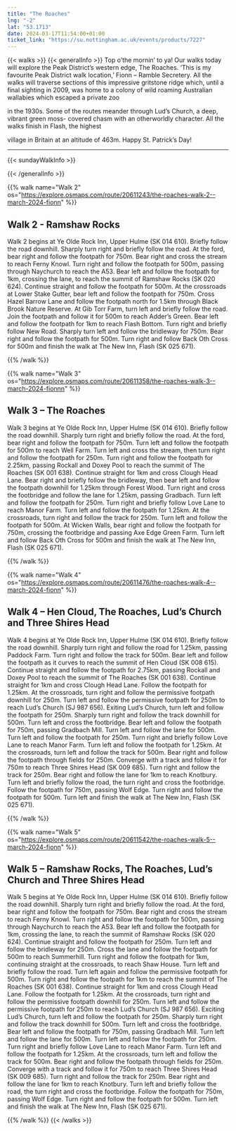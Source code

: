 ```yaml
---
title: "The Roaches"
lng: "-2"
lat: "53.1713"
date: 2024-03-17T11:54:00+01:00
ticket_link: "https://su.nottingham.ac.uk/events/products/7227"
---
```



{{< walks >}}
{{< generalInfo >}}
Top o’the mornin’ to ya! Our walks today will explore the Peak District’s western edge, The
Roaches. ‘This is my favourite Peak District walk location,’ Fionn – Ramble Secretery. All the
walks will traverse sections of this impressive gritstone ridge which, until a final sighting in
2009, was home to a colony of wild roaming Australian wallabies which escaped a private zoo

in the 1930s. Some of the routes meander through Lud’s Church, a deep, vibrant green moss-
covered chasm with an otherworldly character. All the walks finish in Flash, the highest

village in Britain at an altitude of 463m. Happy St. Patrick’s Day!
<hr>
{{< sundayWalkInfo >}}

{{< /generalInfo >}}

{{% walk name="Walk 2" os="https://explore.osmaps.com/route/20611243/the-roaches-walk-2--march-2024-fionn" %}}

## Walk 2 - Ramshaw Rocks

Walk 2 begins at Ye Olde Rock Inn, Upper Hulme (SK 014 610).
Briefly follow the road downhill. Sharply turn right and briefly follow
the road. At the ford, bear right and follow the footpath for 750m.
Bear right and cross the stream to reach Ferny Knowl. Turn right
and follow the footpath for 500m, passing through Naychurch to
reach the A53. Bear left and follow the footpath for 1km, crossing
the lane, to reach the summit of Ramshaw Rocks (SK 020 624).
Continue straight and follow the footpath for 500m. At the
crossroads at Lower Stake Gutter, bear left and follow the footpath
for 750m. Cross Hazel Barrow Lane and follow the footpath north
for 1.5km through Black Brook Nature Reserve. At Gib Torr Farm,
turn left and briefly follow the road. Join the footpath and follow it
for 500m to reach Adder’s Green. Bear left and follow the footpath
for 1km to reach Flash Bottom. Turn right and briefly follow New
Road. Sharply turn left and follow the bridleway for 750m. Bear
right and follow the footpath for 500m. Turn right and follow Back
Oth Cross for 500m and finish the walk at The New Inn, Flash (SK
025 671).


{{% /walk %}}

{{% walk name="Walk 3" os="https://explore.osmaps.com/route/20611358/the-roaches-walk-3--march-2024-fionnn" %}}

## Walk 3 – The Roaches

Walk 3 begins at Ye Olde Rock Inn, Upper Hulme (SK 014 610).
Briefly follow the road downhill. Sharply turn right and briefly follow
the road. At the ford, bear right and follow the footpath for 750m.
Turn left and follow the footpath for 500m to reach Well Farm.
Turn left and cross the stream, then turn right and follow the
footpath for 250m. Turn right and follow the footpath for 2.25km,
passing Rockall and Doxey Pool to reach the summit of The
Roaches (SK 001 638). Continue straight for 1km and cross Clough
Head Lane. Bear right and briefly follow the bridleway, then bear left
and follow the footpath downhill for 1.25km through Forest Wood.
Turn right and cross the footbridge and follow the lane for 1.25km,
passing Gradbach. Turn left and follow the footpath for 250m. Turn
right and briefly follow Love Lane to reach Manor Farm. Turn left
and follow the footpath for 1.25km. At the crossroads, turn right
and follow the track for 250m. Turn left and follow the footpath for
500m. At Wicken Walls, bear right and follow the footpath for
750m, crossing the footbridge and passing Axe Edge Green Farm.
Turn left and follow Back Oth Cross for 500m and finish the walk at
The New Inn, Flash (SK 025 671).

{{% /walk %}}

{{% walk name="Walk 4" os="https://explore.osmaps.com/route/20611476/the-roaches-walk-4--march-2024-fionn" %}}

## Walk 4 – Hen Cloud, The Roaches, Lud’s Church and Three Shires Head

Walk 4 begins at Ye Olde Rock Inn, Upper Hulme (SK 014 610).
Briefly follow the road downhill. Sharply turn right and follow the
road for 1.25km, passing Paddock Farm. Turn right and follow the
track for 500m. Bear left and follow the footpath as it curves to
reach the summit of Hen Cloud (SK 008 615). Continue straight and
follow the footpath for 2.75km, passing Rockall and Doxey Pool to
reach the summit of The Roaches (SK 001 638). Continue straight
for 1km and cross Clough Head Lane. Follow the footpath for
1.25km. At the crossroads, turn right and follow the permissive
footpath downhill for 250m. Turn left and follow the permissive
footpath for 250m to reach Lud’s Church (SJ 987 656). Exiting
Lud’s Church, turn left and follow the footpath for 250m. Sharply
turn right and follow the track downhill for 500m. Turn left and
cross the footbridge. Bear left and follow the footpath for 750m,
passing Gradbach Mill. Turn left and follow the lane for 500m. Turn
left and follow the footpath for 250m. Turn right and briefly follow
Love Lane to reach Manor Farm. Turn left and follow the footpath
for 1.25km. At the crossroads, turn left and follow the track for
500m. Bear right and follow the footpath through fields for 250m.
Converge with a track and follow it for 750m to reach Three Shires
Head (SK 009 685). Turn right and follow the track for 250m. Bear
right and follow the lane for 1km to reach Knotbury. Turn left and
briefly follow the road, the turn right and cross the footbridge.
Follow the footpath for 750m, passing Wolf Edge. Turn right and
follow the footpath for 500m. Turn left and finish the walk at The
New Inn, Flash (SK 025 671).


{{% /walk %}}

{{% walk name="Walk 5" os="https://explore.osmaps.com/route/20611542/the-roaches-walk-5--march-2024-fionn" %}}

## Walk 5 – Ramshaw Rocks, The Roaches, Lud’s Church and Three Shires Head

Walk 5 begins at Ye Olde Rock Inn, Upper Hulme (SK 014 610).
Briefly follow the road downhill. Sharply turn right and briefly follow
the road. At the ford, bear right and follow the footpath for 750m.
Bear right and cross the stream to reach Ferny Knowl. Turn right
and follow the footpath for 500m, passing through Naychurch to
reach the A53. Bear left and follow the footpath for 1km, crossing
the lane, to reach the summit of Ramshaw Rocks (SK 020 624).
Continue straight and follow the footpath for 250m. Turn left and
follow the bridleway for 250m. Cross the lane and follow the
footpath for 500m to reach Summerhill. Turn right and follow the
footpath for 1km, continuing straight at the crossroads, to reach
Shaw House. Turn left and briefly follow the road. Turn left again
and follow the permissive footpath for 500m. Turn right and follow
the footpath for 1km to reach the summit of The Roaches (SK 001
638). Continue straight for 1km and cross Clough Head Lane.
Follow the footpath for 1.25km. At the crossroads, turn right and
follow the permissive footpath downhill for 250m. Turn left and
follow the permissive footpath for 250m to reach Lud’s Church (SJ
987 656). Exciting Lud’s Church, turn left and follow the footpath
for 250m. Sharply turn right and follow the track downhill for 500m.
Turn left and cross the footbridge. Bear left and follow the footpath
for 750m, passing Gradbach Mill. Turn left and follow the lane for
500m. Turn left and follow the footpath for 250m. Turn right and
briefly follow Love Lane to reach Manor Farm. Turn left and follow
the footpath for 1.25km. At the crossroads, turn left and follow the
track for 500m. Bear right and follow the footpath through fields for
250m. Converge with a track and follow it for 750m to reach Three
Shires Head (SK 009 685). Turn right and follow the track for 250m.
Bear right and follow the lane for 1km to reach Knotbury. Turn left
and briefly follow the road, the turn right and cross the footbridge.
Follow the footpath for 750m, passing Wolf Edge. Turn right and
follow the footpath for 500m. Turn left and finish the walk at The
New Inn, Flash (SK 025 671).

{{% /walk %}}
{{< /walks >}}